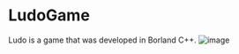 # LudoGame
Ludo is a game that was developed in Borland C++.
![image](https://user-images.githubusercontent.com/50930038/128037754-36437182-68c8-414a-b0c7-daf7f081f60b.png)

